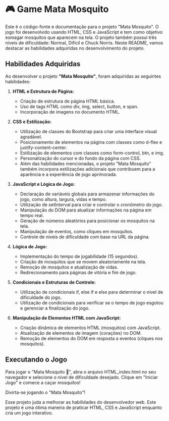 # 🎮 Game Mata Mosquito

Este é o código-fonte e documentação para o projeto "Mata Mosquito". O jogo foi desenvolvido usando HTML, CSS e JavaScript e tem como objetivo esmagar mosquitos que aparecem na tela. O projeto também possui três níveis de dificuldade: Normal, Difícil e Chuck Norris. Neste README, vamos destacar as habilidades adquiridas no desenvolvimento do projeto.

## Habilidades Adquiridas

Ao desenvolver o projeto **"Mata Mosquito"**, foram adquiridas as seguintes habilidades:

1. **HTML e Estrutura de Página:**
   
    - Criação de estrutura de página HTML básica.
    - Uso de tags HTML como div, img, select, button, e span.
    - Incorporação de imagens no documento HTML.

2. **CSS e Estilização:**
   
    - Utilização de classes do Bootstrap para criar uma interface visual agradável.
    - Posicionamento de elementos na página com classes como d-flex e justify-content-center.
    - Estilização de elementos com classes como form-control, btn, e img.
    - Personalização do cursor e do fundo da página com CSS.
    - Além das habilidades mencionadas, o projeto "Mata Mosquito" também incorpora estilizações adicionais que contribuem para a aparência e a experiência de jogo aprimorada.

3. **JavaScript e Lógica de Jogo:**
   
    - Declaração de variáveis globais para armazenar informações do jogo, como altura, largura, vidas e tempo.
    - Utilização de setInterval para criar e controlar o cronômetro do jogo.
    - Manipulação do DOM para atualizar informações na página em tempo real.
    - Geração de números aleatórios para posicionar os mosquitos na tela.
    - Manipulação de eventos, como cliques em mosquitos.
    - Controle de níveis de dificuldade com base na URL da página.

4. **Lógica de Jogo:**
   
    - Implementação do tempo de jogabilidade (15 segundos).
    - Criação de mosquitos que se movem aleatoriamente na tela.
    - Remoção de mosquitos e atualização de vidas.
    - Redirecionamento para páginas de vitória e fim de jogo.

5. **Condicionais e Estruturas de Controle:**

    - Utilização de condicionais if, else if e else para determinar o nível de dificuldade do jogo.
    - Utilização de condicionais para verificar se o tempo de jogo esgotou e gerenciar a finalização do jogo.

6. **Manipulação de Elementos HTML com JavaScript:**

    - Criação dinâmica de elementos HTML (mosquitos) com JavaScript.
    - Atualização de elementos de imagem (corações) no DOM.
    - Remoção de elementos do DOM em resposta a eventos (cliques nos mosquitos).

## Executando o Jogo

Para jogar o "Mata Mosquito 🦟", abra o arquivo HTML_index.html no seu navegador e selecione o nível de dificuldade desejado. Clique em "Iniciar Jogo" e comece a caçar mosquitos!

Divirta-se jogando o "Mata Mosquito"!

Esse projeto juda a melhorar as habilidades do desenvolvedor web. Este projeto é uma ótima maneira de praticar HTML, CSS e JavaScript enquanto cria um jogo interativo.